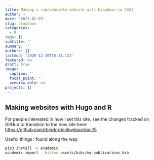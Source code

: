 ```yaml
---
title: Making a reproducible website with blogdown in 2021
author: ~
date: '2021-01-03'
slug: blogdown
categories:
  - R
tags: []
subtitle: ''
summary: ''
authors: []
lastmod: '2020-12-30T16:31:11Z'
featured: no
draft: true
image:
  caption: ''
  focal_point: ''
  preview_only: no
projects: []
---
```



## Making websites with Hugo and R

For people interested in how I set this site, see the changes tracked on GitHub to transition to the new site here: https://github.com/rbind/robinlovelace/pull/5

Useful things I found along the way:

```bash
pip3 install -U academic
academic import --bibtex assets/bibs/my-publications.bib
```
